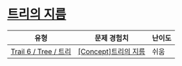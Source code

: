 # [트리의 지름](https://www.codetree.ai/trails/complete/curated-cards/intro-diameter-of-tree)

|유형|문제 경험치|난이도|
|---|---|---|
|[Trail 6 / Tree / 트리](https://www.codetree.ai/trail-info/intermediate-high/)|[[Concept]트리의 지름](https://www.codetree.ai/trails/complete/curated-cards/intro-diameter-of-tree/)|쉬움|

